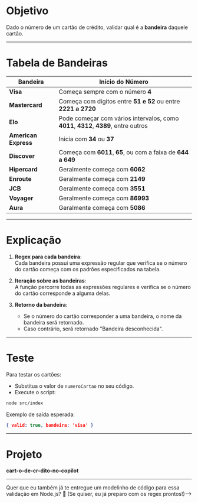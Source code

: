 # Objetivo
Dado o número de um cartão de crédito, validar qual é a **bandeira** daquele cartão.

---

# Tabela de Bandeiras

| Bandeira         | Início do Número                                                                    |
|------------------|-------------------------------------------------------------------------------------|
| **Visa**         | Começa sempre com o número **4**                                                    |
| **Mastercard**   | Começa com dígitos entre **51 e 52** ou entre **2221 a 2720**                       |
| **Elo**          | Pode começar com vários intervalos, como **4011**, **4312**, **4389**, entre outros |
| **American Express** | Inicia com **34** ou **37**                                                     |
| **Discover**     | Começa com **6011**, **65**, ou com a faixa de **644 a 649**                        |
| **Hipercard**    | Geralmente começa com **6062**                                                      |
| **Enroute**      | Geralmente começa com **2149**                                                      |
| **JCB**          | Geralmente começa com **3551**                                                      |
| **Voyager**      | Geralmente começa com **86993**                                                     |
| **Aura**         | Geralmente começa com **5086**                                                      |

---

# Explicação
1. **Regex para cada bandeira**:  
   Cada bandeira possui uma expressão regular que verifica se o número do cartão começa com os padrões especificados na tabela.

2. **Iteração sobre as bandeiras**:  
   A função percorre todas as expressões regulares e verifica se o número do cartão corresponde a alguma delas.

3. **Retorno da bandeira**:  
   - Se o número do cartão corresponder a uma bandeira, o nome da bandeira será retornado.
   - Caso contrário, será retornado "Bandeira desconhecida".

---

# Teste

Para testar os cartões:
- Substitua o valor de `numeroCartao` no seu código.
- Execute o script:

```bash
node src/index
```

Exemplo de saída esperada:
```json
{ valid: true, bandeira: 'visa' }
```

---

# Projeto
**cart-o-de-cr-dito-no-copilot**

---
<!-->
Quer que eu também já te entregue um modelinho de código para essa validação em Node.js? 🎯  
(Se quiser, eu já preparo com os regex prontos!)-->